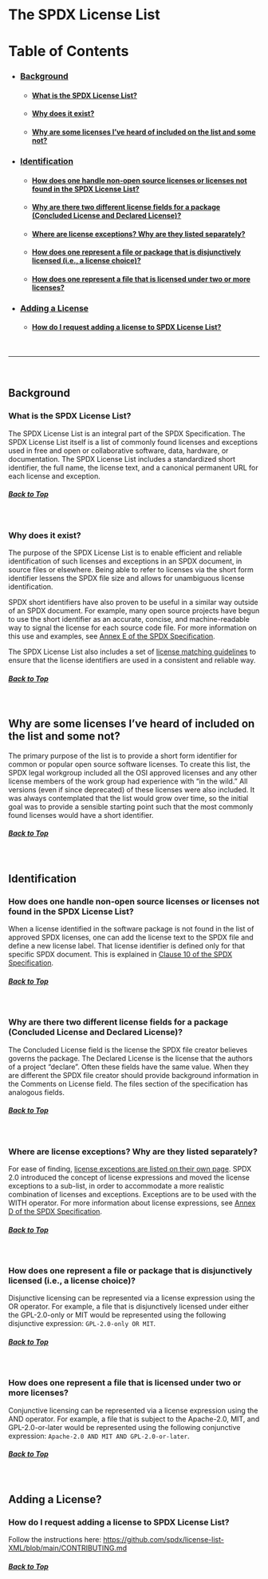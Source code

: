 <span id="top"> </span>

The SPDX License List
=====================

# Table of Contents

- ### <a href="#background"> Background </a>
  - #### <a href="#what"> What is the SPDX License List? </a>
  - #### <a href="#why"> Why does it exist? </a>
  - #### <a href="#whynot"> Why are some licenses I’ve heard of included on the list and some not? </a>
- ### <a href="#id"> Identification </a>
  - #### <a href="#how"> How does one handle non-open source licenses or licenses not found in the SPDX License List? </a>
  - #### <a href="#why-two"> Why are there two different license fields for a package (Concluded License and Declared License)? </a>
  - #### <a href="#exception"> Where are license exceptions? Why are they listed separately? </a>
  - #### <a href="#or"> How does one represent a file or package that is disjunctively licensed (i.e., a license choice)? </a>
  - #### <a href="#multi"> How does one represent a file that is licensed under two or more licenses? </a>
- ### <a href="#add"> Adding a License </a>
  - #### <a href="#request"> How do I request adding a license to SPDX License List? </a>

<br>

---

<br>

## <span id="background"></span>Background

### <span id="what"></span>What is the SPDX License List?

The SPDX License List is an integral part of the SPDX Specification. The
SPDX License List itself is a list of commonly found licenses and
exceptions used in free and open or collaborative software, data,
hardware, or documentation. The SPDX License List includes a
standardized short identifier, the full name, the license text, and a
canonical permanent URL for each license and exception.

##### <a href="#top"> Back to Top</a>

<br>

### <span id="why"></span>Why does it exist?

The purpose of the SPDX License List is to enable efficient and reliable
identification of such licenses and exceptions in an SPDX document, in
source files or elsewhere. Being able to refer to licenses via the short
form identifier lessens the SPDX file size and allows for unambiguous
license identification.

SPDX short identifiers have also proven to be useful in a similar way
outside of an SPDX document. For example, many open source projects have
begun to use the short identifier as an accurate, concise, and
machine-readable way to signal the license for each source code
file. For more information on this use and examples, see [Annex E of
the SPDX
Specification](https://spdx.github.io/spdx-spec/v2.3/using-SPDX-short-identifiers-in-source-files/).

The SPDX License List also includes a set of [license matching
guidelines](https://spdx.github.io/spdx-spec/v2.3/license-matching-guidelines-and-templates/)
to ensure that the license identifiers are used in a consistent and
reliable way.

##### <a href="#top"> Back to Top</a>

<br>

## <span id="whynot"></span>Why are some licenses I’ve heard of included on the list and some not?

The primary purpose of the list is to provide a short form identifier
for common or popular open source software licenses. To create this
list, the SPDX legal workgroup included all the OSI approved licenses
and any other license members of the work group had experience with “in
the wild.” All versions (even if since deprecated) of these licenses
were also included. It was always contemplated that the list would grow
over time, so the initial goal was to provide a sensible starting point
such that the most commonly found licenses would have a short
identifier.

##### <a href="#top"> Back to Top</a>

<br>

## <span id="id"></span>Identification

### <span id="how"></span>How does one handle non-open source licenses or licenses not found in the SPDX License List?

When a license identified in the software package is not found in the
list of approved SPDX licenses, one can add the license text to the SPDX
file and define a new license label. That license identifier is defined
only for that specific SPDX document. This is explained in [Clause 10 of the SPDX Specification](https://spdx.github.io/spdx-spec/v2.3/other-licensing-information-detected/).

##### <a href="#top"> Back to Top</a>

<br>

### <span id="why-two"></span>Why are there two different license fields for a package (Concluded License and Declared License)?

The Concluded License field is the license the SPDX file creator
believes governs the package. The Declared License is the license that
the authors of a project “declare”. Often these fields have the same
value. When they are different the SPDX file creator should provide
background information in the Comments on License field. The files
section of the specification has analogous fields.

##### <a href="#top"> Back to Top</a>

<br>

### <span id="exception"></span>Where are license exceptions? Why are they listed separately?

For ease of finding, [license exceptions are listed on their own
page](https://spdx.org/licenses/exceptions-index.html). SPDX 2.0
introduced the concept of license expressions and moved the license
exceptions to a sub-list, in order to accommodate a more realistic
combination of licenses and exceptions. Exceptions are to be used with
the WITH operator. For more information about license expressions, see
[Annex D of the SPDX
Specification](https://spdx.github.io/spdx-spec/v2.3/SPDX-license-expressions/).

##### <a href="#top"> Back to Top</a>

<br>

### <span id="or"></span>How does one represent a file or package that is disjunctively licensed (i.e., a license choice)?

Disjunctive licensing can be represented via a license expression using
the OR operator. For example, a file that is disjunctively licensed
under either the GPL-2.0-only or MIT would be represented using the following
disjunctive expression: `GPL-2.0-only OR MIT`.

##### <a href="#top"> Back to Top</a>

<br>

### <span id="multi"></span>How does one represent a file that is licensed under two or more licenses?

Conjunctive licensing can be represented via a license expression using
the AND operator. For example, a file that is subject to the Apache-2.0,
MIT, and GPL-2.0-or-later would be represented using the following conjunctive
expression: `Apache-2.0 AND MIT AND GPL-2.0-or-later`.

##### <a href="#top"> Back to Top</a>

<br>

## <span id="add"></span>Adding a License?

### <span id="request"></span>How do I request adding a license to SPDX License List?

Follow the instructions here:
https://github.com/spdx/license-list-XML/blob/main/CONTRIBUTING.md

##### <a href="#top"> Back to Top</a>

<br>
